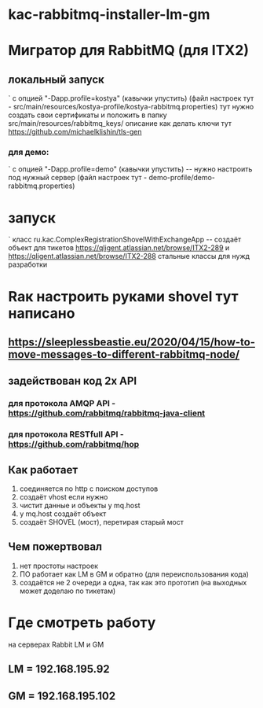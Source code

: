 # kac-rabbitmq-installer-lm-gm

# Мигратор для RabbitMQ (для ITX2)

## локальный запуск
`
    с опцией "-Dapp.profile=kostya" (кавычки упустить) 
    (файл настроек тут - src/main/resources/kostya-profile/kostya-rabbitmq.properties)
    тут нужно создать свои сертификаты и положить в папку src/main/resources/rabbitmq_keys/
    описание как делать ключи тут https://github.com/michaelklishin/tls-gen

### для демо:
`
    с опцией "-Dapp.profile=demo" (кавычки упустить) -- нужно настроить под нужный сервер 
    (файл настроек тут - demo-profile/demo-rabbitmq.properties)

# запуск
`
    класс ru.kac.ComplexRegistrationShovelWithExchangeApp -- создаёт объект для тикетов
      https://qligent.atlassian.net/browse/ITX2-289
    и 
      https://qligent.atlassian.net/browse/ITX2-288
    стальные классы для нужд разработки
    
# Rак настроить руками shovel тут написано 
## https://sleeplessbeastie.eu/2020/04/15/how-to-move-messages-to-different-rabbitmq-node/ 

## задействован код 2х API 
### для протокола AMQP API - https://github.com/rabbitmq/rabbitmq-java-client
### для протокола RESTfull API - https://github.com/rabbitmq/hop


## Как работает
1. соединяется по http с поиском доступов
2. создаёт vhost если нужно
3. чистит данные и объекты у mq.host 
4. у mq.host создаёт объект
5. создаёт SHOVEL (мост), перетирая старый мост

## Чем пожертвовал
1. нет простоты настроек
2. ПО работает как LM в GM и обратно (для переиспользования кода)
3. создаётся не 2 очереди а одна, так как это прототип (на выходных может доделаю по тикетам)

# Где смотреть работу 
на серверах Rabbit LM и GM
## LM = 192.168.195.92 
## GM =  192.168.195.102
